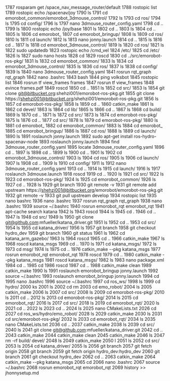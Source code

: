  1787  rosparam get /space_nav_message_router/default 
 1788  rostopic list
 1789  rostopic echo /spacenav/joy 
 1790  ls
 1791  cd emorobot_common/emorobot_3dmouse_control/
 1792  ls
 1793  cd ros/
 1794  ls
 1795  cd config/
 1796  ls
 1797  nano 3dmouse_router_config.yaml 
 1798  cd ..
 1799  ls
 1800  rostopic echo /joy/base 
 1801  ls
 1802  cd ..
 1803  ls
 1804  cd ..
 1805  ls
 1806  cd emorobot_
 1807  cd emorobot_bringup/
 1808  ls
 1809  cd ros/
 1810  ls
 1811  cd launch/
 1812  ls
 1813  nano jonny.launch 
 1814  cd ..
 1815  ls
 1816  cd ..
 1817  ls
 1818  cd emorobot_3dmouse_control/
 1819  ls
 1820  cd ros/
 1821  ls
 1822  sudo updatedb
 1823  rostopic echo /cmd_vel 
 1824  /etc/
 1825  cd /etc/
 1826  ls
 1827  sudo nano hosts
 1828  cd
 1829  roscd
 1830  cd ../src/emorobot-ros-pkg/
 1831  ls
 1832  cd emorobot_common/
 1833  ls
 1834  cd emorobot_3dmouse_control/
 1835  ls
 1836  cd ros/
 1837  ls
 1838  cd config/
 1839  ls
 1840  nano 3dmouse_router_config.yaml 
 1841  rosrun rqt_graph rqt_graph 
 1842  nano .bashrc 
 1843  bash
 1844  ping volksbot
 1845  rostopic list
 1846  rosrun tf view_frames frames
 1847  rosrun tf view_frames
 1848  evince frames.pdf 
 1849  roscd
 1850  cd ..
 1851  ls
 1852  cd src/
 1853  ls
 1854  git clone git@bitbucket.org:shehzi001/emorobot-ros-pkg.git
 1855  git clone https://shehzi001@bitbucket.org/shehzi001/emorobot-ros-pkg.git
 1856  ls
 1857  cd emorobot-ros-pkg/
 1858  ls
 1859  cd ..
 1860  catkin_make 
 1861  ls
 1862  cd devel/
 1863  ls
 1864  cd lib/
 1865  ls
 1866  cd ..
 1867  ls
 1868  cd build/
 1869  ls
 1870  cd ..
 1871  ls
 1872  cd src/
 1873  ls
 1874  cd emorobot-ros-pkg/
 1875  ls
 1876  cd ..
 1877  cd src/
 1878  ls
 1879  cd emorobot-ros-pkg/
 1880  ls
 1881  cd emorobot_
 1882  cd emorobot_common/
 1883  ls
 1884  cd emorobot_
 1885  cd emorobot_bringup/
 1886  ls
 1887  cd ros/
 1888  ls
 1889  cd launch/
 1890  ls
 1891  roslaunch jonny.launch 
 1892  sudo apt-get install ros-hydro-spacenav-node 
 1893  roslaunch jonny.launch 
 1894  find 3dmouse_router_config.yaml
 1895  locate 3dmouse_router_config.yaml
 1896  cd ..
 1897  ls
 1898  cd ..
 1899  ls
 1900  cd ..
 1901  ls
 1902  cd emorobot_3dmouse_control/
 1903  ls
 1904  cd ros/
 1905  ls
 1906  cd launch/
 1907  ls
 1908  cd ..
 1909  ls
 1910  cd config/
 1911  ls
 1912  nano 3dmouse_router_config.yaml 
 1913  cd ..
 1914  ls
 1915  cd launch/
 1916  ls
 1917  roslaunch 3dmouse.launch 
 1918  roscd
 1919  cd ..
 1920  ls
 1921  cd src/
 1922  ls
 1923  cd emorobot-ros-pkg/
 1924  ls
 1925  cd emorobot_common/
 1926  ls
 1927  cd ..
 1928  ls
 1929  git branch
 1930  git remote -v
 1931  git remote add upstream https://shehzi001@bitbucket.org/emorobot/emorobot-ros-pkg.git
 1932  git remote -v
 1933  git pull upstream develop
 1934  rostopic list 
 1935  nano bashrc
 1936  nano .bashrc 
 1937  rosrun rqt_graph rqt_graph 
 1938  nano .bashrc 
 1939  source ~/.bashrc 
 1940  rosrun emorobot_rqt emorobot_rqt 
 1941  apt-cache search katana
 1942  ls
 1943  roscd
 1944  ls
 1945  cd .
 1946  cd ..
 1947  ls
 1948  cd src/
 1949  ls
 1950  git clone git@github.com:mfueller/katana_driver.git
 1951  ls
 1952  cd ..
 1953  cd src/
 1954  ls
 1955  cd katana_driver/
 1956  ls
 1957  git branch 
 1958  git checkout hydro_dev 
 1959  git branch 
 1960  git status
 1961  ls
 1962  cd katana_arm_gazebo/
 1963  ls
 1964  roscd
 1965  cd ..
 1966  catkin_make
 1967  ls
 1968  roscd katana_msgs
 1969  cd ..
 1970  ls
 1971  cd katana_msgs/
 1972  ls
 1973  cd msg/
 1974  ls
 1975  cd ..
 1976  catkin_make --pkg katana_msgs
 1977  rosrun emorobot_rqt emorobot_rqt 
 1978  roscd
 1979  cd ..
 1980  catkin_make --pkg katana_msgs
 1981  roscd katana_msgs/
 1982  ls
 1983  nano package.xml 
 1984  cd ..
 1985  cd
 1986  roscd
 1987  cd ..
 1988  catkin_make clean
 1989  catkin_make
 1990  ls
 1991  roslaunch emorobot_bringup jonny.launch 
 1992  source ~/.bashrc 
 1993  roslaunch emorobot_bringup jonny.launch 
 1994  cd
 1995  nano .bashrc 
 1996  source ~/.bashrc 
 1997  cd ros_ws/
 1998  ls
 1999  cd hydro/
 2000  ks
 2001  ls
 2002  cd rm
 2003  cd emo_robot/
 2004  ls
 2005  catkin_make
 2006  ls
 2007  cd src/
 2008  ls
 2009  cd emorobot-ros-pkg/
 2010  ls
 2011  cd ..
 2012  ls
 2013  cd emorobot-ros-pkg/
 2014  ls
 2015  cd emorobot_rqt/
 2016  ls
 2017  cd src/
 2018  ls
 2019  cd emorobot_rqt/
 2020  ls
 2021  cd ..
 2022  ls
 2023  cd ..
 2024  ls
 2025  nano CMakeLists.txt 
 2026  cd
 2027  cd ros_ws/hydro/emo_robot/
 2028  ls
 2029  catkin_make
 2030  ls
 2031  cd src/emorobot-ros-pkg/
 2032  ls
 2033  cd emorobot_rqt/
 2034  ls
 2035  nano CMakeLists.txt 
 2036  cd ..
 2037  catkin_make
 2038  ls
 2039  cd src/
 2040  ls
 2041  git clone git@github.com:mfueller/katana_driver.git
 2042  cd ..
 2043  catkin_make
 2044  catkin_make clean 
 2045  catkin_make
 2046  ls
 2047  rm -rf build/ devel/
 2048  ls
 2049  catkin_make
 2050  l
 2051  ls
 2052  cd src/
 2053  ls
 2054  cd katana_driver/
 2055  ls
 2056  git branch 
 2057  git fetch origin 
 2058  git branch 
 2059  git fetch origin hydro_dev:hydro_dev
 2060  git branch 
 2061  git checkout hydro_dev 
 2062  cd ..
 2063  catkin_make
 2064  catkin_make --pkg katana_msgs
 2065  cd
 2066  nano .bashrc 
 2067  source ~/.bashrc 
 2068  rosrun emorobot_rqt emorobot_rqt 
 2069  history >> jhonnysetup.md
